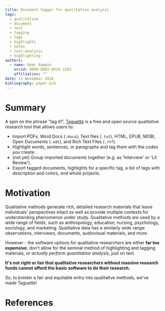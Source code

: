 ```yaml
---
title: Document tagger for qualitative analysis
tags:
  - qualitative
  - document
  - text
  - tagging
  - tags
  - highlights
  - notes
  - text-analysis
  - highlighting
authors:
  - name: Rémi Rampin
    orcid: 0000-0002-0524-2282
    affiliation: ""
date: 11 November 2018
bibliography: paper.bib
---
```


# Summary

A spin on the phrase "tag it!", [Taguette](http://taguette.fr/>) is a free and open source qualitative research tool that allows users to:

* Import PDFs, Word Docs (`.docx`), Text files (`.txt`), HTML, EPUB, MOBI, Open Documents (`.odt`), and Rich Text Files (`.rtf`).
* Highlight words, sentences, or paragraphs and tag them with the codes *you* create.
* (not yet) Group imported documents together (e.g. as 'Interview' or 'Lit Review').
* Export tagged documents, highlights for a specific tag, a list of tags with description and colors, and whole projects.

# Motivation

Qualitative methods generate rich, detailed research materials that leave individuals’ perspectives intact  as well as provide multiple contexts for understanding phenomenon under study. Qualitative methods are used by a wide range of fields, such as anthropology, education, nursing, psychology, sociology, and marketing. Qualitative data has a similarly wide range: observations, interviews, documents, audiovisual materials, and more.

However - the software options for qualitative researchers are either **far too expensive**, don't allow for the seminal method of highlighting and tagging materials, *or actually perform quantitative analysis*, just on text.

**It's not right or fair that qualitative researchers without massive research funds cannot afford the basic software to do their research.**

So, to bolster a fair and equitable entry into qualitative methods, we've made Taguette!

# References
